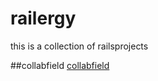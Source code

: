 # railergy

this is a collection of railsprojects


##collabfield
[collabfield](https://medium.freecodecamp.org/lets-create-an-intermediate-level-ruby-on-rails-application-d7c6e997c63f)
